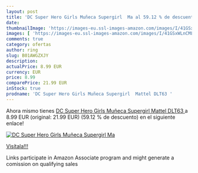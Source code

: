 ```yaml
---
layout: post
title: 'DC Super Hero Girls Muñeca Supergirl  Ma al 59.12 % de descuento'
date: 
thumbnailImage: 'https://images-eu.ssl-images-amazon.com/images/I/41GSxWLnCML._SL200_.jpg'
images: [ 'https://images-eu.ssl-images-amazon.com/images/I/41GSxWLnCML._SL200_.jpg' ]
comments: true
category: ofertas
author: ring
slug: B01AWGZXJY
description:
actualPrice: 8.99 EUR
currency: EUR
price: 8.99
comparePrice: 21.99 EUR
inStock: true
prodname: 'DC Super Hero Girls Muñeca Supergirl  Mattel DLT63 '
---
```


Ahora mismo tienes [DC Super Hero Girls Muñeca Supergirl  Mattel DLT63 ](https://www.amazon.es/dp/B01AWGZXJY/?tag=tolees-21) a 8.99 EUR (original: 21.99 EUR) (59.12 %  de descuento) en el siguiente enlace!

[![DC Super Hero Girls Muñeca Supergirl  Ma](https://images-eu.ssl-images-amazon.com/images/I/41GSxWLnCML._SL200_.jpg)](https://www.amazon.es/dp/B01AWGZXJY/?tag=tolees-21)

[Visítala!!!](https://www.amazon.es/dp/B01AWGZXJY/?tag=tolees-21)

Links participate in Amazon Associate program and might generate a comission on qualifying sales
